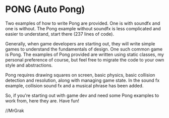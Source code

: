 # PONG (Auto Pong)

Two examples of how to write Pong are provided. One is with soundfx and one is without. The Pong example without soundfx is less complicated and easier to understand, start there (237 lines of code).

Generally, when game developers are starting out, they will write simple games to understand the fundamentals of design. One such common game is Pong. The examples of Pong provided are written using static classes, my personal preference of course, but feel free to migrate the code to your own style and abstractions. 

Pong requires drawing squares on screen, basic physics, basic collision detection and resolution, along with managing game state. In the sound fx example, collision sound fx and a musical phrase has been added. 

So, if you're starting out with game dev and need some Pong examples to work from, here they are. Have fun!

//MrGrak



	
	